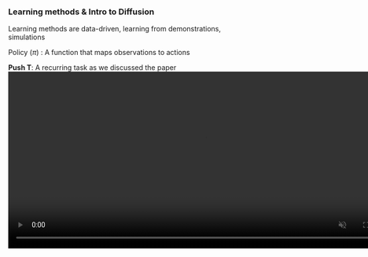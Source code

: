 ---
---

### Learning methods & Intro to Diffusion

Learning methods are data-driven, learning from demonstrations, simulations

Policy ($\pi$) : A function that maps observations to actions


**Push T**: A recurring task as we discussed the paper
<video width="800" height="360" autoplay loop muted controls>
  <source src="assets/videos/PushT.mp4" type="video/mp4">
</video>
